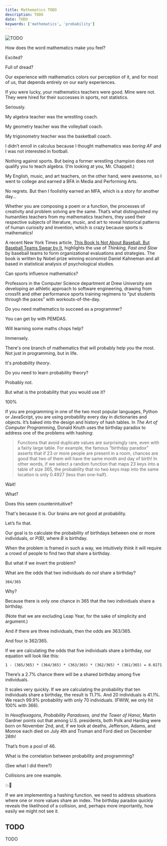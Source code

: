 ```yaml
---
title: Mathematics TODO
description: TODO
date: TODO
keywords: ['mathematics', 'probability']
---
```


![ TODO ](./jarednielsen-TODO.png)

How does the word mathematics make you feel? 

Excited? 

Full of dread? 

Our experience with mathematics colors our perception of it, and for most of us, that depends entirely on our early experiences. 

If you were lucky, your mathematics teachers were good. Mine were not. They were hired for their successes in sports, not statistics. 

Seriously. 

My algebra teacher was the wrestling coach. 

My geometry teacher was the volleyball coach.

My trigonometry teacher was the basketball coach. 

I didn’t enroll in calculus because I thought mathematics was _boring AF_ and I was not interested in football.

Nothing against sports. But being a former wrestling champion does not qualify you to teach algebra. (I’m looking at you, Mr. Chappell.)

My English, music, and art teachers, on the other hand, were awesome, so I went to college and earned a BFA in Media and Performing Arts.

No regrets. But then I foolishly earned an MFA, which is a story for another day…

Whether you are composing a poem or a function, the processes of creativity and problem solving are the same. That’s what distinguished my humanities teachers from my mathematics teachers, they used their respective subjects of literature, music, and art to reveal historical patterns of human curiosity and invention, which is crazy because sports is mathematics! 

A recent New York Times article, [This Book Is Not About Baseball. But Baseball Teams Swear by It](TODO), highlights the use of _Thinking, Fast and Slow_ by baseball teams to form organizational evaluations and strategies. The book is written by Nobel prize winning economist Daniel Kahneman and all based in statistical analysis of psychological studies.

Can sports influence mathematics?

Professors in the Computer Science department at Drew University are developing an athletic approach to software engineering, drawing from crossfit and other performance sports training regimens to “put students through the paces” with workouts-of-the-day. 

Do you need mathematics to succeed as a programmer? 

You can get by with PEMDAS. 

Will learning some maths chops help? 

Immensely. 

There's one branch of mathematics that will probably help you the most. Not just in programming, but in life. 

It's _probability theory_. 

Do you need to learn probability theory? 

Probably not. 

But what is the probability that you would use it? 

100%

If you are programming in one of the two most popular languages, Python or JavaScript, you are using probability every day in dictionaries and objects. It’s baked into the design and history of hash tables. In _The Art of Computer Programming_, Donald Knuth uses the birthday paradox to address one of the problems with hashing: 

> Functions that avoid duplicate values are surprisingly rare, even with a fairly large table. For example, the famous “birthday paradox” asserts that if 23 or more people are present in a room, chances are good that two of them will have the same month and day of birth! In other words, if we select a random function that maps 23 keys into a table of size 365, the probability that no two keys map into the same location is only 0.4927 (less than one-half). 

Wait! 

What? 

Does this seem counterintuitive? 

That's because it is. Our brains are not good at probability. 

Let’s fix that.

Our goal is to calculate the probability of birthdays between one or more individuals, or _P(B)_, where _B_ is birthday. 

When the problem is framed in such a way, we intuitively think it will require a crowd of people to find two that share a birthday. 

But what if we invert the problem? 

What are the odds that two individuals do _not_ share a birthday? 
```
364/365
```

Why? 

Because there is only one chance in 365 that the two individuals share a birthday.

(Note that we are excluding Leap Year, for the sake of simplicity and argument.)

And if there are three individuals, then the odds are 363/365.

And four is 362/365.

If we are calculating the odds that five individuals share a birthday, our equation will look like this: 
```
1 - (365/365) * (364/365) * (363/365) * (362/365) * (361/365) = 0.0271
```

There’s a 2.7% chance there will be a shared birthday among five individuals.

It scales very quickly. If we are calculating the probability that ten individuals share a birthday, the result is 11.7%. And 20 individuals is 41.1%. We reach 99.9% probability with only 70 individuals. (FWIW, we only hit 100% with 366). 

In _Hexaflexagons, Probability Paradoxes, and the Tower of Hanoi_, Martin Gardner points out that among U.S. presidents, both Polk and Harding were born on November 2nd, and, if we look at deaths, Jefferson, Adams, and Monroe each died on July 4th and Truman and Ford died on December 26th! 

That’s from a pool of 46. 

What is the correlation between probability and programming? 

(See what I did there?)

Collisions are one example. 

💥🚗

If we are implementing a hashing function, we need to address situations where one or more values share an index. The birthday paradox quickly reveals the likelihood of a collision, and, perhaps more importantly, how easily we might not see it. 


## TODO

TODO 